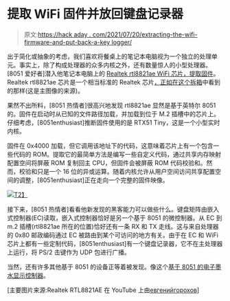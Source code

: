 # 提取 WiFi 固件并放回键盘记录器

> 原文:[https://hack aday . com/2021/07/20/extracting-the-wifi-firmware-and-put-back-a-key logger/](https://hackaday.com/2021/07/20/extracting-the-wifi-firmware-and-putting-back-a-keylogger/)

出于简化或抽象的考虑，我们喜欢将餐桌上的笔记本电脑视为一个独立的处理单元。事实上，除了构成处理器的众多内核之外，还有数量惊人的小型处理器。[8051 爱好者]潜入他笔记本电脑上的 [Realtek rtl8821ae WiFi 芯片，提取固件](https://8051enthusiast.github.io/2021/07/05/002-wifi_fun.html)。Realtek rtl8821ae 芯片是一个相当标准的 Realtek 芯片[，正如在这个拆箱](https://www.youtube.com/watch?v=no1wF5FJp6Y)中看到的那样(这是主图像的来源)。

果然不出所料，[8051 热情者]很高兴地发现 rtl8821ae 显然是基于英特尔 8051 的。固件在启动时从已知的文件路径加载，并加载到位于 M.2 插槽中的芯片上。仔细考虑，[8051enthusiast]推断固件使用的是 RTX51 Tiny，这是一个小型实时内核。

固件在 0x4000 加载，但它调用该地址下的代码，这意味着芯片上有一个包含一些代码的 ROM。提取它的最简单方法是编写一些自定义代码，通过共享内存映射配置空间将屏蔽 ROM 复制回主 CPU，但固件会被屏蔽 ROM 代码校验和。然而，校验和只是一个 16 位的异或运算。随着内核允许从用户空间访问共享配置空间的调整，[8051enthusiast]正在走向一个完整的固件映像。

[![](../Images/b089602eaa1015a6f0a8c6401691bf22.png)T2】](https://hackaday.com/wp-content/uploads/2021/07/8051enthusiast-laptop-ec-board-diagram_had.jpg)

接下来，[8051 热情者]看看他新发现的黑客能力可以做些什么。键盘矩阵由嵌入式控制器(EC)读取，嵌入式控制器恰好是另一个基于 8051 的微控制器。从 EC 到 m.2 插槽(rtl8821ae 所在的位置)恰好还有一条 RX 和 TX 走线。这与来自处理器的 0x80 邮政编码通过 EC 被路由到某个可访问的地方有关。由于在 EC 和 WiFi 芯片上都有一些定制代码，[8051enthusiast]有一个键盘记录器，它不在主处理器上运行，将 PS/2 击键作为 UDP 包进行广播。

当然，还有许多其他基于 8051 的设备正等着被发现。像这个[基于 8051 的电子墨水显示控制器](https://hackaday.com/2021/05/15/reverse-engineering-an-unknown-microcontroller-in-e-ink-displays/)。

[主要图片来源:Realtek RTL8821AE 在 YouTube 上由[евгенийгорохов](https://www.youtube.com/watch?v=no1wF5FJp6Y)]